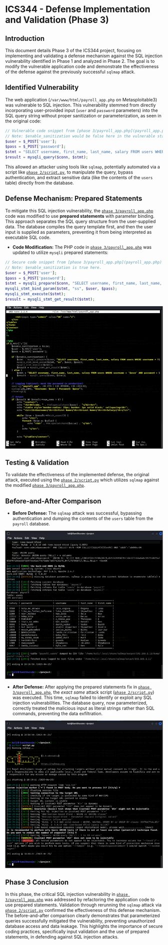 # ICS344 - Defense Implementation and Validation (Phase 3)

## Introduction
This document details Phase 3 of the ICS344 project, focusing on implementing and validating a defense mechanism against the SQL injection vulnerability identified in Phase 1 and analyzed in Phase 2. The goal is to modify the vulnerable application code and demonstrate the effectiveness of the defense against the previously successful `sqlmap` attack.

## Identified Vulnerability
The web application (`/var/www/html/payroll_app.php` on Metasploitable3) was vulnerable to SQL injection. This vulnerability stemmed from directly incorporating user-provided input (`user` and `password` parameters) into the SQL query string without proper sanitization or parameterization, as seen in the original code:

```php
// Vulnerable code snippet from [phase 3/payroll_app.php](payroll_app.php) (before fix)
// Note: $enable_sanitization would be false here in the vulnerable state.
$user = $_POST['user'];
$pass = $_POST['password'];
$stmt = "SELECT username, first_name, last_name, salary FROM users WHERE username = '$user' AND password = '$pass'";
$result = mysqli_query($conn, $stmt);
```

This allowed an attacker using tools like `sqlmap`, potentially automated via a script like [`phase 2/script.py`](../phase%202/script.py), to manipulate the query, bypass authentication, and extract sensitive data (like the contents of the `users` table) directly from the database.

## Defense Mechanism: Prepared Statements
To mitigate this SQL injection vulnerability, the [`phase 3/payroll_app.php`](payroll_app.php) code was modified to use **prepared statements** with parameter binding. This approach separates the SQL query structure from the user-supplied data. The database compiles the query template first, and then the user input is supplied as parameters, preventing it from being interpreted as executable SQL code.

- **Code Modification:** The PHP code in [`phase 3/payroll_app.php`](payroll_app.php) was updated to utilize `mysqli` prepared statements:

```php
// Secure code snippet from [phase 3/payroll_app.php](payroll_app.php) (after fix)
// Note: $enable_sanitization is true here.
$user = $_POST['user'];
$pass = $_POST['password'];
$stmt = mysqli_prepare($conn, "SELECT username, first_name, last_name, salary FROM users WHERE username = ? AND password = ?");
mysqli_stmt_bind_param($stmt, "ss", $user, $pass);
mysqli_stmt_execute($stmt);
$result = mysqli_stmt_get_result($stmt);
```

![Screenshot showing the modified PHP code using prepared statements](app_modifications.png)

## Testing & Validation
To validate the effectiveness of the implemented defense, the original attack, executed using the [`phase 2/script.py`](../phase%202/script.py) which utilizes `sqlmap` against the modified [`phase 3/payroll_app.php`](payroll_app.php).

## Before-and-After Comparison

- **Before Defense:** The `sqlmap` attack was successful, bypassing authentication and dumping the contents of the `users` table from the `payroll` database.

![Screenshot showing successful sqlmap table dump before the fix](before.png)

- **After Defense:** After applying the prepared statements fix in [`phase 3/payroll_app.php`](payroll_app.php), the *exact same* attack script ([`phase 2/script.py`](../phase%202/script.py)) was executed. This time, `sqlmap` failed to identify or exploit any SQL injection vulnerabilities. The database query, now parameterized, correctly treated the malicious input as literal strings rather than SQL commands, preventing the data exfiltration.

![Screenshot showing sqlmap failing to find injections after the fix](after.png)

## Phase 3 Conclusion
In this phase, the critical SQL injection vulnerability in [`phase 3/payroll_app.php`](payroll_app.php) was addressed by refactoring the application code to use prepared statements. Validation through rerunning the `sqlmap` attack via [`phase 2/script.py`](../phase%202/script.py) confirmed the effectiveness of this defense mechanism. The before-and-after comparison clearly demonstrates that parameterized queries successfully mitigated the vulnerability, preventing unauthorized database access and data leakage. This highlights the importance of secure coding practices, specifically input validation and the use of prepared statements, in defending against SQL injection attacks.

